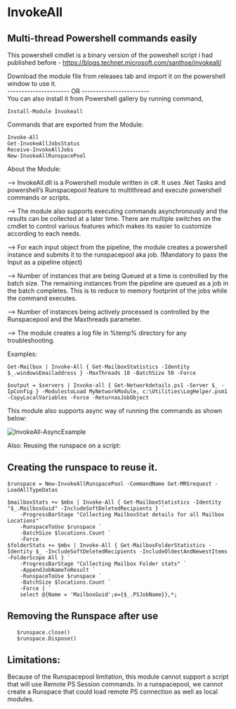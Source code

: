 # InvokeAll
## Multi-thread Powershell commands easily
This powershell cmdlet is a binary version of the poweshell script i had published before - https://blogs.technet.microsoft.com/santhse/invokeall/

Download the module file from releases tab and import it on the powershell window to use it.                                     
 ---------------------- OR ------------------------                                                                             
 You can also install it from Powershell gallery by running command, 
    
    Install-Module Invokeall
Commands that are exported from the Module:

    Invoke-All
    Get-InvokeAllJobsStatus
    Receive-InvokeAllJobs
    New-InvokeAllRunspacePool
    
About the Module:

--> InvokeAll.dll is a Powershell module written in c#. It uses .Net Tasks and powershell’s Runspacepool feature to multithread and execute powershell commands or scripts.

--> The module also supports executing commands asynchronously and the results can be collected at a later time. There are multiple switches on the cmdlet to control various features which makes its easier to customize according to each needs.

--> For each input object from the pipeline, the module creates a powershell instance and submits it to the runspacepool aka job. (Mandatory to pass the Input as a pipeline object)

--> Number of instances that are being Queued at a time is controlled by the batch size. The remaining instances from the pipeline are queued as a job in the batch completes. This is to reduce to memory footprint of the jobs while the command executes.

--> Number of instances being actively processed is controlled by the Runspacepool and the Maxthreads parameter.

--> The module creates a log file in %temp% directory for any troubleshooting.

 
Examples:
        
    Get-Mailbox | Invoke-All { Get-MailboxStatistics -Identity $_.windowsEmailaddress } -MaxThreads 10 -BatchSize 50 -Force

    $output = $servers | Invoke-all { Get-Networkdetails.ps1 -Server $_ -IpConfig } -ModulestoLoad MyNetworkModule, c:\Utilities\LogHelper.psm1 -CopyLocalVariables -Force -ReturnasJobObject

This module also supports async way of running the commands as shown below:



![InvokeAll-AsyncExample](https://user-images.githubusercontent.com/34683971/67493378-b3cefb80-f66f-11e9-85ed-30fa1c7df338.png)

Also: Reusing the runspace on a script:
## Creating the runspace to reuse it.

    $runspace = New-InvokeAllRunspacePool -CommandName Get-MRSrequest -LoadAllTypeDatas

    $mailboxStats += $mbx | Invoke-All { Get-MailboxStatistics -Identity "$_.MailboxGuid" -IncludeSoftDeletedRecipients } `
        -ProgressBarStage "Collecting MailboxStat details for all Mailbox Locations"`
        -RunspaceToUse $runspace `
        -BatchSize $locations.Count `
        -Force
    $folderStats += $mbx | Invoke-All { Get-MailboxFolderStatistics -Identity $_ -IncludeSoftDeletedRecipients -IncludeOldestAndNewestItems -FolderScope All } `
        -ProgressBarStage "Collecting Mailbox Folder stats" `
        -AppendJobNameToResult `
        -RunspaceToUse $runspace `
        -BatchSize $locations.Count `
        -Force | `
        select @{Name = 'MailboxGuid';e={$_.PSJobName}},*;

## Removing the Runspace after use
       $runspace.close()
       $runspace.Dispose()

## Limitations:
Because of the Runspacepool limitation, this module cannot support a script that will use Remote PS Session commands. In a runspacepool, we cannot create a Runspace that could load remote PS connection as well as local modules. 
